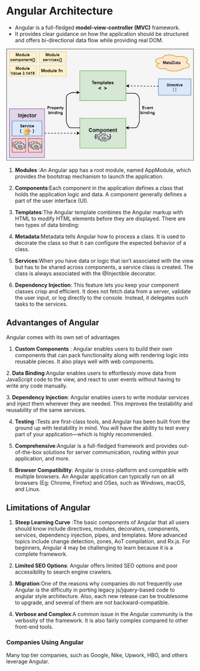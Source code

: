 # Angular Architecture
- Angular is a full-fledged <b>model-view-controller (MVC)</b> framework. 
- It provides clear guidance on how the application should be structured and offers bi-directional data flow while providing real DOM. 

<img src="/images/ngarchitecture.jpg"/>

1. <b>Modules</b> :An Angular app has a root module, named AppModule, which provides the bootstrap mechanism to launch the application.

2. <b>Components</b>:Each component in the application defines a class that holds the application logic and data. A component generally defines a part of the user interface (UI).

3. <b>Templates</b>:The Angular template combines the Angular markup with HTML to modify HTML elements before they are displayed. There are two types of data binding:

4. <b>Metadata</b>:Metadata tells Angular how to process a class. It is used to decorate the class so that it can configure the expected behavior of a class.

5. <b>Services</b>:When you have data or logic that isn’t associated with the view but has to be shared across components, a service class is created. The class is always associated with the @Injectible decorator.


6. <b>Dependency Injection</b>: This feature lets you keep your component classes crisp and efficient. It does not fetch data from a server, validate the user input, or log directly to the console. Instead, it delegates such tasks to the services.

## Advantanges of Angular

Angular comes with its own set of advantages 

1. <b>Custom Components</b> : Angular enables users to build their own components that can pack functionality along with rendering logic into reusable pieces. It also plays well with web components.

2.<b> Data Binding</b>:Angular enables users to effortlessly move data from JavaScript code to the view, and react to user events without having to write any code manually.

3.<b> Dependency Injection</b>: Angular enables users to write modular services and inject them wherever they are needed. This improves the testability and reusability of the same services.

4. <b>Testing</b> :Tests are first-class tools, and Angular has been built from the ground up with testability in mind. You will have the ability to test every part of your application—which is highly recommended.

5. <b>Comprehensive</b>:Angular is a full-fledged framework and provides out-of-the-box solutions for server communication, routing within your application, and more.

6. <b>Browser Compatibility</b>: Angular is cross-platform and compatible with multiple browsers. An Angular application can typically run on all browsers (Eg: Chrome, Firefox) and OSes, such as Windows, macOS, and Linux.


 ## Limitations of Angular
1. <b>Steep Learning Curve</b> :The basic components of Angular that all users should know include directives, modules, decorators, components, services, dependency injection, pipes, and templates. More advanced topics include change detection, zones, AoT compilation, and Rx.js. For beginners, Angular 4 may be challenging to learn because it is a complete framework. 

2. <b>Limited SEO Options</b>: Angular offers limited SEO options and poor accessibility to search engine crawlers.

3. <b>Migration</b>:One of the reasons why companies do not frequently use Angular is the difficulty in porting legacy js/jquery-based code to angular style architecture. Also, each new release can be troublesome to upgrade, and several of them are not backward-compatible.
4. <b>Verbose and Complex</b>:A common issue in the Angular community is the verbosity of the framework. It is also fairly complex compared to other front-end tools.

### Companies Using Angular
<p>Many top tier companies, such as Google, Nike, Upwork, HBO, and others leverage Angular.</p>
